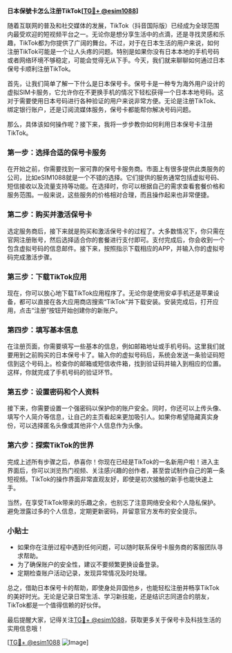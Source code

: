 **日本保號卡怎么注册TikTok[[TG💪+ @esim1088](https://t.me/s/esim1088)]**

随着互联网的普及和社交媒体的发展，TikTok（抖音国际版）已经成为全球范围内最受欢迎的短视频平台之一。无论你是想分享生活中的点滴，还是寻找灵感和乐趣，TikTok都为你提供了广阔的舞台。不过，对于在日本生活的用户来说，如何注册TikTok可能是一个让人头疼的问题。特别是如果你没有日本本地的手机号码或者网络环境不够稳定，可能会觉得无从下手。今天，我们就来聊聊如何通过日本保号卡顺利注册TikTok。

首先，让我们简单了解一下什么是日本保号卡。保号卡是一种专为海外用户设计的虚拟SIM卡服务，它允许你在不更换手机的情况下轻松获得一个日本本地号码。这对于需要使用日本号码进行各种验证的用户来说非常方便。无论是注册TikTok、绑定银行账户，还是订阅流媒体服务，保号卡都能帮你解决号码问题。

那么，具体该如何操作呢？接下来，我将一步步教你如何利用日本保号卡注册TikTok。

### 第一步：选择合适的保号卡服务

在开始之前，你需要找到一家可靠的保号卡服务商。市面上有很多提供此类服务的公司，比如eSIM1088就是一个不错的选择。它们提供的服务通常包括虚拟号码、短信接收以及流量支持等功能。在选择时，你可以根据自己的需求查看套餐价格和服务范围。一般来说，这些服务的价格相对合理，而且操作起来也非常便捷。

### 第二步：购买并激活保号卡

选定服务商后，接下来就是购买和激活保号卡的过程了。大多数情况下，你只需在官网注册账号，然后选择适合你的套餐进行支付即可。支付完成后，你会收到一个包含虚拟号码的信息邮件。接下来，按照指示下载相应的APP，并输入你的虚拟号码完成激活步骤。

### 第三步：下载TikTok应用

现在，你可以放心地下载TikTok应用程序了。无论你是使用安卓手机还是苹果设备，都可以直接在各大应用商店搜索“TikTok”并下载安装。安装完成后，打开应用，点击“注册”按钮开始创建你的新账户。

### 第四步：填写基本信息

在注册页面，你需要填写一些基本的信息，例如邮箱地址或手机号码。这里我们就要用到之前购买的日本保号卡了。输入你的虚拟号码后，系统会发送一条验证码短信到这个号码上。检查你的邮箱或短信收件箱，找到验证码并输入到相应的位置。这样，你就完成了手机号码的验证环节。

### 第五步：设置密码和个人资料

接下来，你需要设置一个强密码以保护你的账户安全。同时，你还可以上传头像、填写个人简介等信息，让自己的主页看起来更加吸引人。如果你希望隐藏真实身份，可以选择匿名头像或其他非个人信息作为头像。

### 第六步：探索TikTok的世界

完成上述所有步骤之后，恭喜你！你现在已经是TikTok的一名新用户啦！进入主界面后，你可以浏览热门视频、关注感兴趣的创作者，甚至尝试制作自己的第一条短视频。TikTok的操作界面非常直观友好，即使是初次接触的新手也能快速上手。

当然，在享受TikTok带来的乐趣之余，也别忘了注意网络安全和个人隐私保护。避免泄露过多的个人信息，定期更新密码，并留意官方发布的安全提示。

### 小贴士

- 如果你在注册过程中遇到任何问题，可以随时联系保号卡服务商的客服团队寻求帮助。
- 为了确保账户的安全性，建议不要频繁更换设备登录。
- 定期检查账户活动记录，发现异常情况及时处理。

总之，借助日本保号卡的帮助，即使身处异国他乡，也能轻松注册并畅享TikTok的美好时光。无论是记录日常生活、学习新技能，还是结识志同道合的朋友，TikTok都是一个值得信赖的好伙伴。

最后提醒大家，记得关注[TG💪+ @esim1088](https://t.me/s/esim1088)，获取更多关于保号卡及科技生活的实用信息哦！

[[TG💪+ @esim1088](https://t.me/s/esim1088) ![Image](https://i.postimg.cc/4NQfJmqS/Snipaste-2025-05-13-00-14-12.png)]